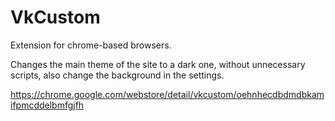 # VkCustom
Extension for chrome-based browsers.

Сhanges the main theme of the site to a dark one, without unnecessary scripts, also change the background in the settings.

https://chrome.google.com/webstore/detail/vkcustom/oehnhecdbdmdbkamifpmcddelbmfgjfh
